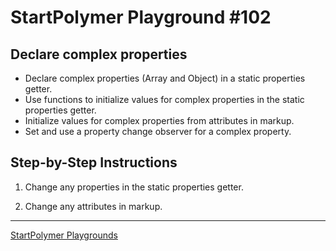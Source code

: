 # StartPolymer Playground #102

## Declare complex properties

- Declare complex properties (Array and Object) in a static properties getter.
- Use functions to initialize values for complex properties in the static properties getter.
- Initialize values for complex properties from attributes in markup.
- Set and use a property change observer for a complex property.

## Step-by-Step Instructions

1. Change any properties in the static properties getter.

2. Change any attributes in markup.

---

[StartPolymer Playgrounds](https://github.com/StartPolymer/playgrounds)
